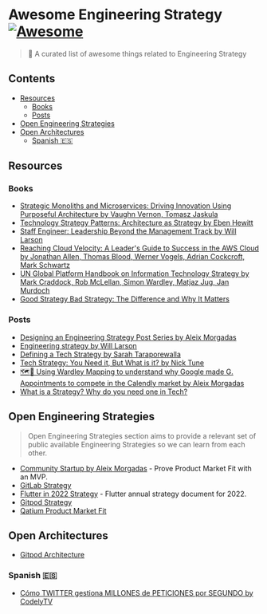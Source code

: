 # Awesome Engineering Strategy [![Awesome](https://awesome.re/badge.svg)](https://awesome.re)

> 🎉 A curated list of awesome things related to Engineering Strategy

## Contents

- [Resources](#resources)
    - [Books](#books)
    - [Posts](#posts)
- [Open Engineering Strategies](#open-engineering-strategies)
- [Open Architectures](#open-architectures)
    - [Spanish 🇪🇸](#spanish-)

## Resources

### Books

- [Strategic Monoliths and Microservices: Driving Innovation Using Purposeful Architecture by Vaughn Vernon, Tomasz Jaskula](https://www.goodreads.com/book/show/55782292-strategic-monoliths-and-microservices)
- [Technology Strategy Patterns: Architecture as Strategy by  Eben Hewitt](https://www.goodreads.com/book/show/42414767-technology-strategy-patterns)
- [Staff Engineer: Leadership Beyond the Management Track by Will Larson](https://www.goodreads.com/book/show/56481725-staff-engineer)
- [Reaching Cloud Velocity: A Leader's Guide to Success in the AWS Cloud by  Jonathan Allen, Thomas Blood, Werner Vogels, Adrian Cockcroft, Mark Schwartz](https://www.goodreads.com/book/show/53503300-reaching-cloud-velocity)
- [UN Global Platform Handbook on Information Technology Strategy by  Mark Craddock, Rob McLellan, Simon Wardley, Matjaz Jug, Jan Murdoch](https://www.goodreads.com/book/show/55047345-un-global-platform-handbook-on-information-technology-strategy)
- [Good Strategy Bad Strategy: The Difference and Why It Matters](https://www.goodreads.com/en/book/show/11721966)

### Posts

- [Designing an Engineering Strategy Post Series by Aleix Morgadas](https://learnings.aleixmorgadas.dev/p/designing-an-engineering-strategy)
- [Engineering strategy by Will Larson](https://lethain.com/engineering-strategy/)
- [Defining a Tech Strategy by Sarah Taraporewalla](https://sarahtaraporewalla.com/agile/design/architecture/Defining-a-Tech-Strategy)
- [Tech Strategy: You Need it, But What is it? by Nick Tune](https://medium.com/nick-tune-tech-strategy-blog/tech-strategy-you-need-it-but-what-is-it-af292421e422)
- [🗺🧭 Using Wardley Mapping to understand why Google made G. Appointments to compete in the Calendly market by Aleix Morgadas](https://learnings.aleixmorgadas.dev/p/-using-wardley-mapping-to-understand)
- [What is a Strategy? Why do you need one in Tech?](https://www.linkedin.com/pulse/what-strategy-why-do-you-need-one-tech-rui-felgueiras)

## Open Engineering Strategies

> Open Engineering Strategies section aims to provide a relevant set of public available Engineering Strategies so we can learn from each other.

- [Community Startup by Aleix Morgadas](https://learnings.aleixmorgadas.dev/p/community-startup-engineering-strategy?s=w) - Prove Product Market Fit with an MVP.
- [GitLab Strategy](https://about.gitlab.com/company/strategy/)
- [Flutter in 2022 Strategy](https://flutter.dev/go/strategy-2022) - Flutter annual strategy document for 2022.
- [Gitpod Strategy](https://gitpod.notion.site/Gitpod-s-Direction-be35d064c0704fbda61c542b84e07ef6)
- [Qatium Product Market Fit](https://learnings.aleixmorgadas.dev/p/post-product-market-fit-open-engineering)

## Open Architectures

- [Gitpod Architecture](https://gitpod.notion.site/Architecture-0e39e570b10f4e8ba7b259629ee3cb74#496a63099c8e430291de3fb9576525f6)

### Spanish 🇪🇸

- [Cómo TWITTER gestiona MILLONES de PETICIONES por SEGUNDO by CodelyTV](https://www.youtube.com/watch?v=6o0usvW5bqY)
